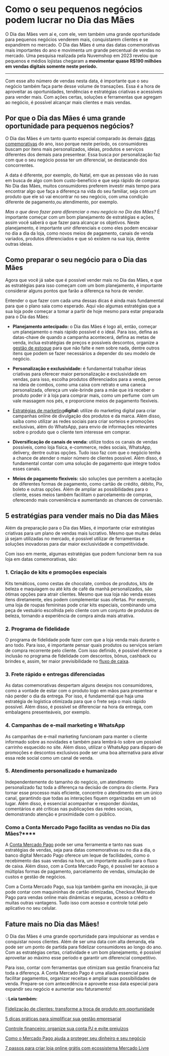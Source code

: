 # Como o seu pequenos negócios podem lucrar no Dia das Mães

O Dia das Mães vem aí e, com ele, vem também uma grande oportunidade para pequenos negócios venderem mais, conquistarem clientes e se expandirem no mercado. O Dia das Mães é uma das datas comemorativas mais importantes do ano e movimenta um grande percentual de vendas no mercado. Uma pesquisa realizada pela Nuvemshop em 2023 revelou que pequenos e médios lojistas chegaram a **movimentar quase R$190 milhões em vendas digitais somente neste período.**

****

Com esse alto número de vendas nesta data, é importante que o seu negócio também faça parte desse volume de transações. Essa é a hora de aproveitar as oportunidades, tendências e estratégias criativas e acessíveis para vender mais. Com ações certas, soluções e ferramentas que agregam ao negócio, é possível alcançar mais clientes e mais vendas.

## **Por que o Dia das Mães é uma grande oportunidade para pequenos negócios?**

O Dia das Mães é um tanto quanto especial comparado às demais [datas comemorativas](https://meubolso.mercadopago.com.br/calendario-de-datas-comemorativas) do ano, isso porque neste período, os consumidores buscam por itens mais personalizados, ideias, produtos e serviços diferentes dos demais para presentear. Essa busca por personalização faz com que o seu negócio possa ter um diferencial, se destacando dos concorrentes.

A data é diferente, por exemplo, do Natal, em que as pessoas vão às ruas em busca de algo com bom custo-benefício e que seja rápido de comprar. No Dia das Mães, muitos consumidores preferem investir mais tempo para encontrar algo que faça a diferença na vida do seu familiar, seja com um produto que ele só vai encontrar no seu negócio, com uma condição diferente de pagamento,ou atendimento, por exemplo.

*Mas o que devo fazer para diferenciar o meu negócio no Dia das Mães?* É importante começar com um bom planejamento de estratégias e ações, assim você saberá o que fazer para alcançar os objetivos. Neste planejamento, é importante unir diferenciais e como eles podem encaixar no dia a dia da loja, como novos meios de pagamento, canais de venda variados, produtos diferenciados e que só existem na sua loja, dentre outras ideias.

## **Como preparar o seu negócio para o Dia das Mães**

Agora que você já sabe que é possível vender mais no Dia das Mães, e que as estratégias para isso começam com um bom planejamento, é importante considerar alguns pontos que farão a diferença na hora de vender.

Entender o que fazer com cada uma dessas dicas é ainda mais fundamental para que o plano saia como esperado. Aqui vão algumas estratégias que a sua loja pode começar a tomar a partir de hoje mesmo para estar preparada para o Dia das Mães:

- **Planejamento antecipado:** o Dia das Mães é logo ali, então, começar um planejamento o mais rápido possível é o ideal. Para isso, defina as datas-chave de quando a campanha acontecerá, defina as metas de venda, inclua estratégias de preços e possíveis descontos, organize a [gestão de estoque](https://meubolso.mercadopago.com.br/gestao-de-estoque-em-periodo-de-alta-demanda) para que não falte e nem sobre nada, dentre outros itens que podem se fazer necessários a depender do seu modelo de negócio.

- **Personalização e exclusividade:** é fundamental trabalhar ideias criativas para oferecer maior personalização e exclusividade em vendas, para isso, escolha produtos diferenciados para a venda, pense na ideia de combos, como uma caixa com retrato e uma caneca personalizada, ofereça um vale-brinde para a mãe que irá receber o produto poder ir à loja para comprar mais, como um perfume  com um vale massagem nos pés, e proporcione meios de pagamento flexíveis.

- [Estratégias de marketing](https://meubolso.mercadopago.com.br/estrategias-de-marketing)**digital:** utilize do marketing digital para criar campanhas online de divulgação dos produtos e da marca. Além disso, saiba como utilizar as redes sociais para criar sorteios e promoções exclusivas, além do WhatsApp, para envio de informações relevantes sobre o produto que o cliente tem interesse em comprar.

- **Diversificação de canais de venda:** utilize todos os canais de vendas possíveis, como loja física, e-commerce, redes sociais, WhatsApp, delivery, dentre outras opções. Tudo isso faz com que o negócio tenha a chance de atender o maior número de clientes possível. Além disso, é fundamental contar com uma solução de pagamento que integre todos esses canais.

- **Meios de pagamento flexíveis:** são soluções que permitem a aceitação de diferentes formas de pagamento, como cartão de crédito, débito, Pix, boleto e outras opções. Além de ampliar as possibilidades para o cliente, esses meios também facilitam o parcelamento de compras, oferecendo mais conveniência e aumentando as chances de conversão.

## **5 estratégias para vender mais no Dia das Mães**

Além da preparação para o Dia das Mães, é importante criar estratégias criativas para um plano de vendas mais lucrativo. Mesmo que muitas delas já sejam utilizadas no mercado, é possível utilizar de ferramentas e soluções inovadoras para dar maior exclusividade e competitividade.

Com isso em mente, algumas estratégias que podem funcionar bem na sua loja em datas comemorativas, são:

### **1. Criação de kits e promoções especiais**

Kits temáticos, como cestas de chocolate, combos de produtos, kits de beleza e maquiagem ou até kits de café da manhã personalizados, são ótimas opções para atrair clientes. Mesmo que sua loja não venda esses itens diretamente, eles podem complementar suas ofertas. Por exemplo, uma loja de roupas femininas pode criar kits especiais, combinando uma peça de vestuário escolhida pelo cliente com um conjunto de produtos de beleza, tornando a experiência de compra ainda mais atrativa.

### **2. Programa de fidelidade**

O programa de fidelidade pode fazer com que a loja venda mais durante o ano todo. Para isso, é importante pensar quais produtos ou serviços seriam de compra recorrente pelo cliente. Com isso definido, é possível oferecer a inclusão no programa de fidelidade com descontos, bônus, cashback ou brindes e, assim, ter maior previsibilidade no [fluxo de caixa](https://meubolso.mercadopago.com.br/fluxo-de-caixa).

### **3. Frete rápido e entregas diferenciadas**

As datas comemorativas despertam alguns desejos nos consumidores, como a vontade de estar com o produto logo em mãos para presentear e não perder o dia da entrega. Por isso, é fundamental que haja uma estratégia de logística otimizada para que o frete seja o mais rápido possível. Além disso, é possível se diferenciar na hora da entrega, com embalagens presenteáveis, por exemplo.

### **4. Campanhas de e-mail marketing e WhatsApp**

As campanhas de e-mail marketing funcionam para manter o cliente informado sobre as novidades e também para lembrá-lo sobre um possível carrinho esquecido no site. Além disso, utilizar o WhatsApp para disparo de promoções e descontos exclusivos pode ser uma boa alternativa para ativar essa rede social como um canal de venda.

### **5. Atendimento personalizado e humanizado**

Independentemente do tamanho do negócio, um atendimento personalizado faz toda a diferença na decisão de compra do cliente. Para tornar esse processo mais eficiente, concentre o atendimento em um único canal, garantindo que todas as interações fiquem organizadas em um só lugar. Além disso, é essencial acompanhar e responder dúvidas, comentários e até críticas nas publicações das redes sociais, demonstrando atenção e proximidade com o público.

### Como a Conta Mercado Pago facilita as vendas no Dia das Mães?****

A [Conta Mercado Pago](https://meubolso.mercadopago.com.br/6-solucoes-disponiveis-na-conta-mercado-pago-para-seu-negocio) pode ser uma ferramenta e tanto nas suas estratégias de vendas, seja para datas comemorativas ou no dia a dia, o banco digital Mercado Pago oferece um leque de facilidades, como o recebimento das suas vendas na hora, um importante auxílio para o fluxo de caixa. Além disso, com a Conta Mercado Pago, é possível ter acesso a múltiplas formas de pagamento, parcelamento de vendas, simulação de custos e gestão de negócios.

Com a Conta Mercado Pago, sua loja também ganha em inovação, já que pode contar com maquininhas de cartão otimizadas, Checkout Mercado Pago para vendas online mais dinâmicas e seguras, acesso a crédito e muitas outras vantagens. Tudo isso com acesso e controle total pelo aplicativo no seu celular.

## **Fature mais no Dia das Mães!**

O Dia das Mães é uma grande oportunidade para impulsionar as vendas e conquistar novos clientes. Além de ser uma data com alta demanda, ela pode ser um ponto de partida para fidelizar consumidores ao longo do ano. Com as estratégias certas, criatividade e um bom planejamento, é possível aproveitar ao máximo esse período e garantir um diferencial competitivo.

Para isso, contar com ferramentas que otimizam sua gestão financeira faz toda a diferença. A Conta Mercado Pago é uma aliada essencial para facilitar pagamentos, organizar receitas e ampliar suas possibilidades de venda. Prepare-se com antecedência e aproveite essa data especial para expandir seu negócio e aumentar seu faturamento!

💡**Leia também:**

[Fidelização de clientes: transforme a troca de produto em oportunidade](https://meubolso.mercadopago.com.br/fidelizacao-de-clientes-trocas-e-devolucoes)

[5 dicas práticas para simplificar sua gestão empresarial](https://meubolso.mercadopago.com.br/como-otimizar-processos-com-gestao-empresarial)

[Controle financeiro: organize sua conta PJ e evite prejuízos](https://meubolso.mercadopago.com.br/controle-financeiro-conta-mercado-pago)

[Como o Mercado Pago ajuda a proteger seu dinheiro e seu negócio](https://meubolso.mercadopago.com.br/como-o-mercado-pago-te-ajuda-a-proteger-seu-dinheiro-e-o-seu-negocio)

[7 passos para criar loja online grátis com ecossistema Mercado Livre](https://meubolso.mercadopago.com.br/criar-loja-online-gratis-com-ecossistema-mercado-livre)